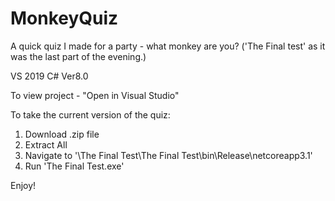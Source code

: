 # MonkeyQuiz
A quick quiz I made for a party - what monkey are you?
('The Final test' as it was the last part of the evening.)

VS 2019 C# Ver8.0

To view project - "Open in Visual Studio"

To take the current version of the quiz:

1. Download .zip file
2. Extract All
3. Navigate to '\The Final Test\The Final Test\bin\Release\netcoreapp3.1'
4. Run 'The Final Test.exe'

Enjoy!
